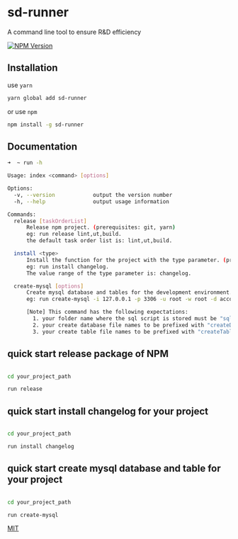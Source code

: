 # sd-runner
A command line tool to ensure R&amp;D efficiency

[![NPM Version][npm-image]][npm-url]

## Installation

use `yarn` 

```bash
yarn global add sd-runner
```
or use `npm`

```bash
npm install -g sd-runner
```

## Documentation

```bash
➜  ~ run -h

Usage: index <command> [options]

Options:
  -v, --version            output the version number
  -h, --help               output usage information

Commands:
  release [taskOrderList]
      Release npm project. (prerequisites: git, yarn)
      eg: run release lint,ut,build.
      the default task order list is: lint,ut,build.

  install <type>
      Install the function for the project with the type parameter. (prerequisites: git, yarn)
      eg: run install changelog.
      The value range of the type parameter is: changelog.

  create-mysql [options]
      Create mysql database and tables for the development environment. (prerequisites: mysql)
      eg: run create-mysql -i 127.0.0.1 -p 3306 -u root -w root -d account.

      [Note] This command has the following expectations:
        1. your folder name where the sql script is stored must be "sql", eg: your_project/sql/.
        2. your create database file names to be prefixed with "createDb", eg: createDb.sql.
        3. your create table file names to be prefixed with "createTable", eg: createTableAccount.sql.
```

## quick start release package of NPM

```bash

cd your_project_path

run release
```

## quick start install changelog for your project

```bash

cd your_project_path

run install changelog
```

## quick start create mysql database and table for your project

```bash

cd your_project_path

run create-mysql
```

[MIT](LICENSE)

[npm-image]: https://img.shields.io/npm/v/sd-runner.svg
[npm-url]: https://www.npmjs.com/package/sd-runner
